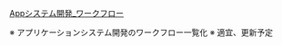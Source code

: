 [Appシステム開発_ワークフロー](https://docs.google.com/spreadsheets/d/1VsnGpIk0fvbsCaOxjDE6AVSt0oFHdX4Tn4BF3rSggTo/edit?usp=sharing)

※ アプリケーションシステム開発のワークフロー一覧化
※ 適宜、更新予定
